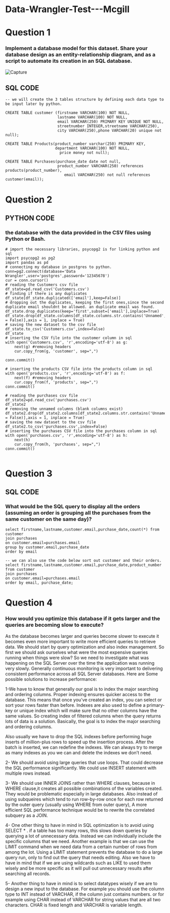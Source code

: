 # Data-Wrangler-Test---Mcgill
# Question 1
### Implement a database model for this dataset. Share your database design as an entity-relationship diagram, and as a script to automate its creation in an SQL database.
![Capture](https://user-images.githubusercontent.com/93660460/142931607-dcf266c3-3d99-4093-9d3c-6cdbff2f0f0b.JPG)

## SQL CODE

```
-- we will create the 3 tables structure by defining each data type to be input later by python.

CREATE TABLE customer (firstname VARCHAR(100) NOT NULL,
                       lastname VARCHAR(100) NOT NULL,
                       email VARCHAR(250) PRIMARY KEY UNIQUE NOT NULL,	
                       streetnumber INTEGER,streetname VARCHAR(250),
                       city VARCHAR(250),phone VARCHAR(20) unique not null);

CREATE TABLE Products(product_number varchar(250) PRIMARY KEY,
                      department VARCHAR(100) NOT NULL,
	                    price money not null);

CREATE TABLE Purchases(purchase_date date not null,
                       product_number VARCHAR(250) references products(product_number),
	                      email VARCHAR(250) not null references customer(email));
```

# Question 2
## PYTHON CODE
### the database with the data provided in the CSV files using Python or Bash.
```
# import the necessary libraries, psycopg2 is for linking python and sql
import psycopg2 as pg2
import pandas as pd
# connecting my database in postgres to python.
conn=pg2.connect(database='Data Wrangler',user='postgres',password='12345678')
cur = conn.cursor()
# reading the Customers csv file 
df_state=pd.read_csv('Customers.csv')
# finding if there is any duplicates
df_state[df_state.duplicated(['email'],keep=False)]
# dropping out the duplicates, keeping the first ones,since the second duplicate email shouldnt be allowed. an duplicate email was found.
df_state.drop_duplicates(keep='first',subset=['email'],inplace=True)
df_state.drop(df_state.columns[df_state.columns.str.contains('Unnamed',case = False)],axis = 1, inplace = True)
# saving the new dataset to the csv file
df_state.to_csv('Customers.csv',index=False)
df_state
# inserting the CSV file into the customer column in sql
with open('Customers.csv', 'r',encoding='utf-8') as g:
    next(g) #removing headers
    cur.copy_from(g, 'customer', sep=",")

conn.commit()

# inserting the products CSV file into the products column in sql
with open('products.csv', 'r',encoding='utf-8') as f:
    next(f) #removing headers
    cur.copy_from(f, 'products', sep=",")
conn.commit()

# reading the purchases csv file 
df_state2=pd.read_csv('purchases.csv')
df_state2
# removing the unnamed columns (blank columns exist)
df_state2.drop(df_state2.columns[df_state2.columns.str.contains('Unnamed',case = False)],axis = 1, inplace = True)
# saving the new dataset to the csv file
df_state2.to_csv('purchases.csv',index=False)
# inserting the purchases CSV file into the purchases column in sql
with open('purchases.csv', 'r',encoding='utf-8') as h:
    next(h)
    cur.copy_from(h, 'purchases', sep=",")
conn.commit()


```
# Question 3
## SQL CODE
### What would be the SQL query to display all the orders (assuming an order is grouping all the purchases from the same customer on the same day)?
```
select firstname,lastname,customer.email,purchase_date,count(*) from customer
join purchases
on customer.email=purchases.email
group by customer.email,purchase_date
order by email

-- we can also use the code below sort out customer and their orders.
select firstname,lastname,customer.email,purchase_date,product_number from customer
join purchases
on customer.email=purchases.email
order by email, purchase_date;
```

# Question 4
### How would you optimize this database if it gets larger and the queries are becoming slow to execute?

As the database becomes larger and queries become slower to execute it becomes even more important to write more efficient queries to retrieve data. We should start by query optimization and also index management. So first we should ask ourselves what were the most expensive queries running when things were slow? So we need to investigate what was happening on the SQL Server over the time the application was running very slowly. Generally continuous monitoring is very important to delivering consistent performance across all SQL Server databases.
Here are Some possible solutions to increase performance: 

1-We have to know that generally our goal is to index the major searching and ordering columns.  Proper indexing ensures quicker access to the database. This means that once you’ve created an index, you can select or sort your rows faster than before. Indexes are also used to define a primary-key or unique index which will make sure that no other columns have the same values. So creating index of filtered columns when the query returns lots of data is a solution. Basically, the goal is to index the major searching and ordering columns.

Also usually we have to drop the SQL indexes before performing huge inserts of million-plus rows to speed up the insertion process. After the batch is inserted, we can redefine the indexes. We can always try to merge as many indexes as you we can and delete the indexes we don’t need.

2- We should avoid using large queries that use loops. That could decrease the SQL performance significantly. We could use INSERT statement with multiple rows instead.

3- We should use INNER JOINS rather than WHERE clauses, because in WHERE clause,it creates all possible combinations of the variables created. They would be problematic especially in large databases. 
Also instead of using subqueires which tend to run row-by-row once for each row returned by the outer query (usually using WHERE from outer query), A more efficient SQL performance technique would be to rewrite the correlated subquery as a JOIN.

4- One other thing to have in mind in SQL optimization is to avoid using SELECT * . if a table has too many rows, this slows down queries by querying a lot of unnecessary data. Instead we can individually include the specific columns that we need.  Another example is that we can use the LIMIT command when we need data from a certain number of rows from among the lot.  Using a LIMIT statement prevents the database to do a large query run, only to find out the query that needs editing. Also we have to have 
in mind that if we are using wildcards such as LIKE to used them wisely and be more specific as it will pull out unnecessary results after searching all records.

5- Another thing to have in mind is to select datatypes wisely if we are to design a new input to the database. For example you should use the column type to INT instead of VARCHAR, if the column just contains numbers. or for example using CHAR instead of VARCHAR for string values that are all two characters. CHAR is fixed length and VARCHAR is variable length. 

